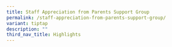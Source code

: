 ```yaml
---
title: Staff Appreciation from Parents Support Group
permalink: /staff-appreciation-from-parents-support-group/
variant: tiptap
description: ""
third_nav_title: Highlights
---
```

<p></p>
